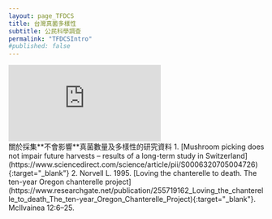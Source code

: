 ```yaml
---
layout: page_TFDCS
title: 台灣真菌多樣性
subtitle: 公民科學調查
permalink: "TFDCSIntro"
#published: false
---
```

<div class="embed-responsive embed-responsive-16by9">
  <iframe src="https://www.youtube.com/embed/howFsUcMNIM" frameborder="0" allow="autoplay; encrypted-media" allowfullscreen></iframe>
</div>
關於採集**不會影響**真菌數量及多樣性的研究資料
1. [Mushroom picking does not impair future harvests – results of a long-term study in Switzerland](https://www.sciencedirect.com/science/article/pii/S0006320705004726){:target="_blank"}
2. Norvell L. 1995. [Loving the chanterelle to death. The ten-year Oregon chanterelle project](https://www.researchgate.net/publication/255719162_Loving_the_chanterelle_to_death_The_ten-year_Oregon_Chanterelle_Project){:target="_blank"}. McIlvainea 12:6–25.
